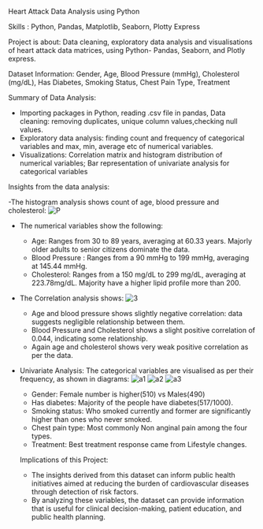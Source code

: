Heart Attack Data Analysis using Python 

Skills : Python, Pandas, Matplotlib, Seaborn, Plotty Express

Project is about: Data cleaning, exploratory data analysis and visualisations of heart attack data matrices, using Python- Pandas, Seaborn, and Plotly express.

Dataset Information: Gender, Age, Blood Pressure (mmHg), Cholesterol (mg/dL), Has Diabetes, Smoking Status, Chest Pain Type, Treatment

Summary of Data Analysis:

- Importing packages in Python, reading .csv file in pandas, Data cleaning: removing duplicates, unique column values,checking null values.
- Exploratory data analysis: finding count and frequency of categorical variables and max, min, average etc of numerical variables.
- Visualizations: Correlation matrix and histogram distribution of numerical variables; Bar representation of univariate analysis for categorical variables

Insights from the data analysis:

-The histogram analysis shows count of age, blood pressure and cholesterol:
  ![P](https://github.com/user-attachments/assets/e703d188-c1f6-4338-9129-1d8a2631b5a1)

- The numerical variables show the following:
  
     - Age: Ranges from  30 to 89 years, averaging at 60.33 years. Majorly older adults to senior citizens dominate the data.
     - Blood Pressure : Ranges from a 90 mmHg to 199 mmHg, averaging at 145.44 mmHg.
     - Cholesterol: Ranges from a 150 mg/dL to 299 mg/dL, averaging at 223.78mg/dL. Majority have a higher lipid profile more than 200.
        

- The Correlation analysis shows:
  ![3](https://github.com/user-attachments/assets/ff7a267e-40f6-4026-a0b2-512328e6a8b2)

     - Age and blood pressure shows slightly negative correlation: data suggests negligible relationship between them.
     -  Blood Pressure and Cholesterol shows a slight positive correlation of 0.044, indicating some relationship.
     -  Again age and cholesterol shows very weak positive correlation as per the data.

- Univariate Analysis: The categorical variables are visualised as per their frequency, as shown in diagrams: 
  ![a1](https://github.com/user-attachments/assets/1c677b2c-f717-4cca-9572-fe6d6433aa61)
  ![a2](https://github.com/user-attachments/assets/241a012f-c421-401d-b860-9e90fdadde5b)
                    ![a3](https://github.com/user-attachments/assets/3b082d95-d7d9-4627-93dc-db630004f590)

     - Gender: Female number is higher(510) vs Males(490)
     - Has diabetes: Majority of the people have diabetes(517/1000).
     - Smoking status: Who smoked currently and former are significantly higher than ones who never smoked.
     - Chest pain type: Most commonly Non anginal pain among the four types.
     - Treatment: Best treatment response came from Lifestyle changes.
 
  Implications of this Project:

   - The insights derived from this dataset can inform public health initiatives aimed at reducing the burden of cardiovascular diseases through detection of risk factors.
   - By analyzing these variables, the dataset can provide information that is useful for clinical decision-making, patient education, and public health planning.
